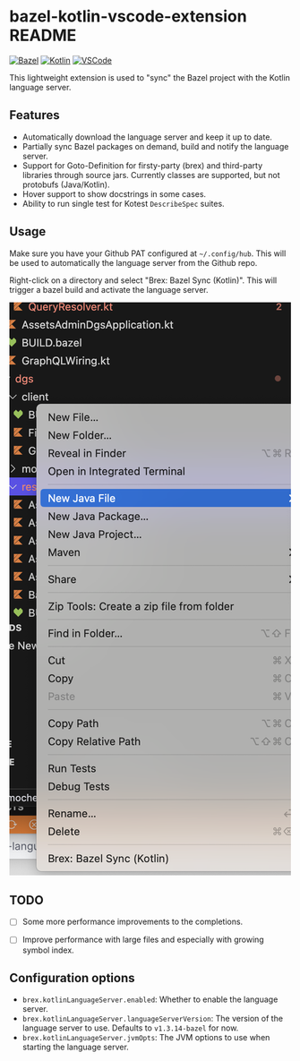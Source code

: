 # bazel-kotlin-vscode-extension README
[![Bazel][bazel-img]][bazel-url] [![Kotlin][kotlin-img]][kotlin-url] [![VSCode][vscode-img]][vscode-url]

[bazel-img]: https://img.shields.io/badge/build%20with-Bazel-43A047.svg
[bazel-url]: https://bazel.build
[kotlin-img]: https://img.shields.io/badge/kotlin-%237F52FF.svg?style=flat&logo=kotlin&logoColor=white
[kotlin-url]: https://kotlinlang.org
[vscode-img]: https://img.shields.io/badge/VSCode-0078D4?style=flat&logo=visual%20studio%20code&logoColor=white
[vscode-url]: https://code.visualstudio.com

This lightweight extension is used to "sync" the Bazel project with the Kotlin language server. 

## Features

- Automatically download the language server and keep it up to date.
- Partially sync Bazel packages on demand, build and notify the language server.
- Support for Goto-Definition for firsty-party (brex) and third-party libraries through source jars. Currently classes are supported, but not protobufs (Java/Kotlin).
- Hover support to show docstrings in some cases.
- Ability to run single test for Kotest `DescribeSpec` suites.

## Usage

Make sure you have your Github PAT configured at `~/.config/hub`. This will be used to automatically the language server from the Github repo.

Right-click on a directory and select "Brex: Bazel Sync (Kotlin)". This will trigger a bazel build and activate the language server.

![image](./resources/usage.png)

## TODO

- [ ] Some more performance improvements to the completions.
- [ ] Improve performance with large files and especially with growing symbol index.


## Configuration options

- `brex.kotlinLanguageServer.enabled`: Whether to enable the language server.
- `brex.kotlinLanguageServer.languageServerVersion`: The version of the language server to use. Defaults to `v1.3.14-bazel` for now.
- `brex.kotlinLanguageServer.jvmOpts`: The JVM options to use when starting the language server.
